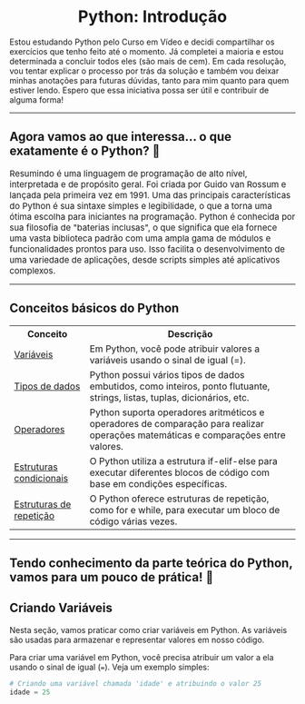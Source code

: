 <h1 style="text-align: center;">Python: Introdução</h1>
<span>Estou estudando Python pelo Curso em Vídeo e decidi compartilhar os exercícios que tenho feito até o momento. Já completei a maioria e estou determinada a concluir todos eles (são mais de cem). Em cada resolução, vou tentar explicar o processo por trás da solução e também vou deixar minhas anotações para futuras dúvidas, tanto para mim quanto para quem estiver lendo. Espero que essa iniciativa possa ser útil e contribuir de alguma forma!</span>
<hr>


<h2>Agora vamos ao que interessa... o que exatamente é o Python? 🤔</h2>
<span style="font-size: 15px">Resumindo é uma linguagem de programação de alto nível, interpretada e de propósito geral. Foi criada por Guido van Rossum e lançada pela primeira vez em 1991. Uma das principais características do Python é sua sintaxe simples e legibilidade, o que a torna uma ótima escolha para iniciantes na programação. Python é conhecida por sua filosofia de "baterias inclusas", o que significa que ela fornece uma vasta biblioteca padrão com uma ampla gama de módulos e funcionalidades prontos para uso. Isso facilita o desenvolvimento de uma variedade de aplicações, desde scripts simples até aplicativos complexos.</span>
<hr>


<h2>Conceitos básicos do Python</h2>

<table>
  <tr>
    <th>Conceito</th>
    <th>Descrição</th>
  </tr>
  <tr>
    <td><a href="#criando-variaveis">Variáveis</a></td>
    <td>Em Python, você pode atribuir valores a variáveis usando o sinal de igual (=).</td>
  </tr>
  <tr>
    <td><a href="#tipos-de-dados">Tipos de dados</a></td>
    <td>Python possui vários tipos de dados embutidos, como inteiros, ponto flutuante, strings, listas, tuplas, dicionários, etc.</td>
  </tr>
  <tr>
    <td><a href="#operadores">Operadores</a></td>
    <td>Python suporta operadores aritméticos e operadores de comparação para realizar operações matemáticas e comparações entre valores.</td>
  </tr>
  <tr>
    <td><a href="#estruturas-condicionais">Estruturas condicionais</a></td>
    <td>O Python utiliza a estrutura if-elif-else para executar diferentes blocos de código com base em condições específicas.</td>
  </tr>
  <tr>
    <td><a href="#estruturas-de-repeticao">Estruturas de repetição</a></td>
    <td>O Python oferece estruturas de repetição, como for e while, para executar um bloco de código várias vezes.</td>
  </tr>
</table>

<hr>

<h2>Tendo conhecimento da parte teórica do Python, vamos para um pouco de prática! 🥳</h2>

## Criando Variáveis
<a name="criando-variaveis"></a>

Nesta seção, vamos praticar como criar variáveis em Python. As variáveis são usadas para armazenar e representar valores em nosso código.

Para criar uma variável em Python, você precisa atribuir um valor a ela usando o sinal de igual (`=`). Veja um exemplo simples:

```python
# Criando uma variável chamada 'idade' e atribuindo o valor 25
idade = 25